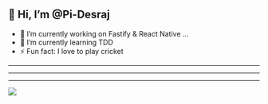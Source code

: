 
## 👋 Hi, I’m @Pi-Desraj
- 🌱 I’m currently working on Fastify & React Native ...
- 🌱 I’m currently learning TDD
- ⚡ Fun fact: I love to play cricket 

<!---
Pi-Desraj/Pi-Desraj is a ✨ special ✨ repository because its `README.md` (this file) appears on your GitHub profile.
You can click the Preview link to take a look at your changes.
--->

<hr />
<hr />
<hr />
<img src="https://github-readme-stats.vercel.app/api?username=Pi-Desraj3&count_private=true&theme=radical"> 
